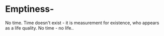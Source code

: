 # Emptiness-
No time. Time doesn't exist - it is measurement for existence, who appears as a life quality. No time - no life..  
